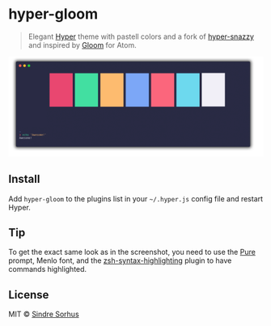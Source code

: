 # hyper-gloom

> Elegant [Hyper](https://hyper.is) theme with pastell colors and a fork of [hyper-snazzy](https://github.com/sindresorhus/hyper-snazzy) and inspired by [Gloom](https://github.com/hejrobin/gloom) for Atom.

![](screenshot.png)


## Install

Add `hyper-gloom` to the plugins list in your `~/.hyper.js` config file and restart Hyper.


## Tip

To get the exact same look as in the screenshot, you need to use the [Pure](https://github.com/sindresorhus/pure) prompt, Menlo font, and the [zsh-syntax-highlighting](https://github.com/zsh-users/zsh-syntax-highlighting) plugin to have commands highlighted.



## License

MIT © [Sindre Sorhus](https://sindresorhus.com)
